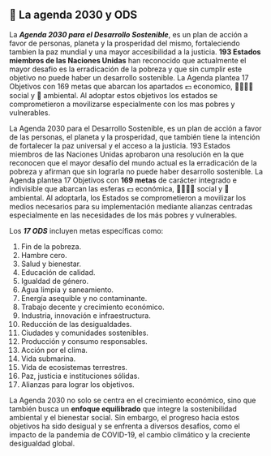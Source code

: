 ## 📆 **La agenda 2030 y ODS**

La _**Agenda 2030 para el Desarrollo Sostenible**_, es un plan de acción a favor de personas, planeta y la prosperidad del mismo, fortaleciendo tambien la paz mundial y una mayor accesibilidad a la justicia. 
**193 Estados miembros de las Naciones Unidas** han reconocido que actualmente el mayor desafio es la erradicación de la pobreza y que sin cumplir este objetivo no puede haber un desarrollo sostenible.
La Agenda plantea 17 Objetivos con 169 metas que abarcan los apartados 💵 economico, 👨‍👩‍👧‍👦 social y 🌻 ambiental. Al adoptar estos objetivos los estados se comprometieron a movilizarse especialmente con los mas pobres y vulnerables.

La Agenda 2030 para el Desarrollo Sostenible, es un plan de acción a favor de las personas, el planeta y la prosperidad, que también tiene la intención de fortalecer la paz universal y el acceso a la justicia.
193 Estados miembros de las Naciones Unidas aprobaron una resolución en la que reconocen que el mayor desafío del mundo actual es la erradicación de la pobreza y afirman que sin lograrla no puede haber desarrollo sostenible.
La Agenda plantea 17 Objetivos con **169 metas** de carácter integrado e indivisible que abarcan las esferas 💵 económica, 👨‍👩‍👧‍👦 social y 🌻 ambiental. Al adoptarla, los Estados se comprometieron a movilizar los medios necesarios para su implementación mediante alianzas centradas especialmente en las necesidades de los más pobres y vulnerables.

Los _**17 ODS**_ incluyen metas específicas como:

1. Fin de la pobreza.
2. Hambre cero.
3. Salud y bienestar.
4. Educación de calidad.
5. Igualdad de género.
6. Agua limpia y saneamiento.
7. Energía asequible y no contaminante.
8. Trabajo decente y crecimiento económico.
9. Industria, innovación e infraestructura.
10. Reducción de las desigualdades.
11. Ciudades y comunidades sostenibles.
12. Producción y consumo responsables.
13. Acción por el clima.
14. Vida submarina.
15. Vida de ecosistemas terrestres.
16. Paz, justicia e instituciones sólidas.
17. Alianzas para lograr los objetivos.

La Agenda 2030 no solo se centra en el crecimiento económico, sino que también busca un **enfoque equilibrado** que integre la sostenibilidad ambiental y el bienestar social. Sin embargo, el progreso hacia estos objetivos ha sido desigual y se enfrenta a diversos desafíos, como el impacto de la pandemia de COVID-19, el cambio climático y la creciente desigualdad global.
